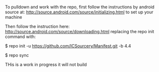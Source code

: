 To pulldown and work with the repo, first follow the instructions by android source at: http://source.android.com/source/initializing.html to set up your machine

Then follow the instruction here: http://source.android.com/source/downloading.html replacing the repo init command with:


$ repo init -u https://github.com/ICSourcery/Manifest.git -b 4.4

$ repo sync

THis is a work in progress it will not build
